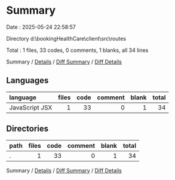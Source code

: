 # Summary

Date : 2025-05-24 22:58:57

Directory d:\\bookingHealthCare\\client\\src\\routes

Total : 1 files,  33 codes, 0 comments, 1 blanks, all 34 lines

Summary / [Details](details.md) / [Diff Summary](diff.md) / [Diff Details](diff-details.md)

## Languages
| language | files | code | comment | blank | total |
| :--- | ---: | ---: | ---: | ---: | ---: |
| JavaScript JSX | 1 | 33 | 0 | 1 | 34 |

## Directories
| path | files | code | comment | blank | total |
| :--- | ---: | ---: | ---: | ---: | ---: |
| . | 1 | 33 | 0 | 1 | 34 |

Summary / [Details](details.md) / [Diff Summary](diff.md) / [Diff Details](diff-details.md)